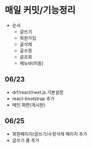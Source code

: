 # 매일 커밋/기능정리
 * 순서
    * 글쓰기 
    * 회원가입
    * 글삭제
    * 글수정
    * 글조회
    * 메뉴바(이동) 

## 06/23
 * drf/react/next.js 기본설정
 * react-bootstrap 추가
 * 메인 화면(게시판)

 ## 06/25
  * 회원페이지/글쓰기/수정삭제 페이지 추가
  * 글쓰기 폼 추가